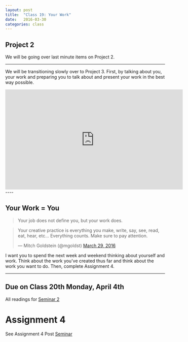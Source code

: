 ```yaml
---
layout: post
title:  "Class 19: Your Work"
date:   2016-03-30
categories: class
---
```


## Project 2
We will be going over last minute items on Project 2.

---

We will be transitioning slowly over to Project 3. First, by talking about you, your work and preparing you to talk about and present your work in the best way possible.


<iframe width="560" height="315" src="https://www.youtube.com/embed/Kkd8OSDa55A" frameborder="0" allowfullscreen></iframe>
----

## Your Work = You

> Your job does not define you, but your work does.


<blockquote class="twitter-tweet" data-lang="en"><p lang="en" dir="ltr">Your creative practice is everything you make, write, say, see, read, eat, hear, etc... Everything counts. Make sure to pay attention.</p>&mdash; Mitch Goldstein (@mgoldst) <a href="https://twitter.com/mgoldst/status/714661216661213189">March 29, 2016</a></blockquote>
<script async src="//platform.twitter.com/widgets.js" charset="utf-8"></script>

I want you to spend the next week and weekend thinking about yourself and work. Think about the work you've created thus far and think about the work you want to do. Then, complete Assignment 4.


---

Due on Class 20th Monday, April 4th
---
All readings for <a href='{{ base }}/advanced-web-design/seminars/2016/03/28/seminar-2.html'>Seminar 2</a>  

# Assignment 4  
See Assignment 4 Post <a href='{{ base }}/advanced-web-design/seminars/2016/03/28/seminar-2.html'>Seminar</a>
